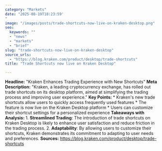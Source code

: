 ```yaml
---
category: "Markets"
date: "2025-08-19T18:23:59'"
image: "/images/posts/trade-shortcuts-now-live-on-kraken-desktop.png"
seo:
  keywords: ""
  - "news"
  - "markets"
  - "brief"
slug: "trade-shortcuts-now-live-on-kraken-desktop"
source_urls:
  - "https://blog.kraken.com/product/desktop/trade-shortcuts"
title: "Trade Shortcuts now live on Kraken Desktop"

---
```


**Headline:** "Kraken Enhances Trading Experience with New Shortcuts"  **Meta Description:** "Kraken, a leading cryptocurrency exchange, has rolled out trade shortcuts on its desktop platform, aimed at simplifying the trading process and improving user experience."  **Key Points:**  * Kraken's new trade shortcuts allow users to quickly access frequently used features * The feature is now live on the Kraken Desktop platform * Users can customize their shortcut settings for a personalized experience  **Takeaways with Analysis:**  1. **Streamlined Trading**: The introduction of trade shortcuts on Kraken Desktop is likely to enhance user satisfaction and reduce friction in the trading process. 2. **Adaptability**: By allowing users to customize their shortcuts, Kraken demonstrates its commitment to adapting to user needs and preferences.  **Sources:** https://blog.kraken.com/product/desktop/trade-shortcuts